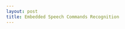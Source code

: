 ```yaml
---
layout: post
title: Embedded Speech Commands Recognition
---
```


<head>
  <style>
    /* Apply full justification to all paragraphs */
    p {
      text-align: justify;
    }
  </style>
</head>